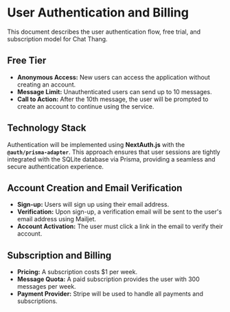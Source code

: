 # User Authentication and Billing

This document describes the user authentication flow, free trial, and subscription model for Chat Thang.

## Free Tier

- **Anonymous Access:** New users can access the application without creating an account.
- **Message Limit:** Unauthenticated users can send up to 10 messages.
- **Call to Action:** After the 10th message, the user will be prompted to create an account to continue using the service.

## Technology Stack

Authentication will be implemented using **NextAuth.js** with the **`@auth/prisma-adapter`**. This approach ensures that user sessions are tightly integrated with the SQLite database via Prisma, providing a seamless and secure authentication experience.

## Account Creation and Email Verification

- **Sign-up:** Users will sign up using their email address.
- **Verification:** Upon sign-up, a verification email will be sent to the user's email address using Mailjet.
- **Account Activation:** The user must click a link in the email to verify their account.

## Subscription and Billing

- **Pricing:** A subscription costs $1 per week.
- **Message Quota:** A paid subscription provides the user with 300 messages per week.
- **Payment Provider:** Stripe will be used to handle all payments and subscriptions.
